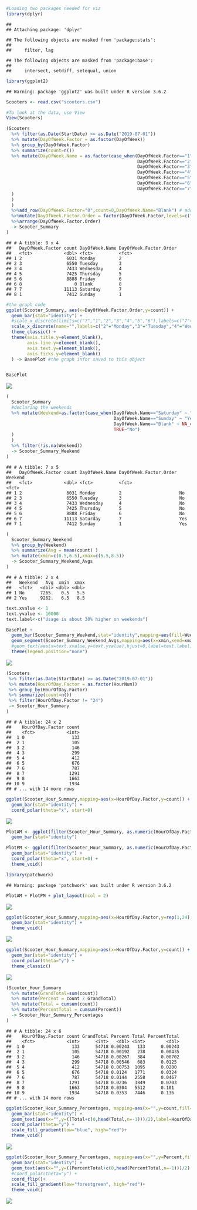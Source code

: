 ``` r
#Loading two packages needed for viz
library(dplyr)
```

    ## 
    ## Attaching package: 'dplyr'

    ## The following objects are masked from 'package:stats':
    ## 
    ##     filter, lag

    ## The following objects are masked from 'package:base':
    ## 
    ##     intersect, setdiff, setequal, union

``` r
library(ggplot2)
```

    ## Warning: package 'ggplot2' was built under R version 3.6.2

``` r
Scooters <- read.csv("scooters.csv")
```

``` r
#To look at the data, use View
View(Scooters)
```

``` r
(Scooters
  %>% filter(as.Date(StartDate) >= as.Date("2019-07-01"))
  %>% mutate(DayOfWeek.Factor = as.factor(DayOfWeek))
  %>% group_by(DayOfWeek.Factor)
  %>% summarize(count=n())
  %>% mutate(DayOfWeek.Name = as.factor(case_when(DayOfWeek.Factor=="1" ~ "Sunday",
                                                  DayOfWeek.Factor=="2" ~ "Monday",
                                                  DayOfWeek.Factor=="3" ~ "Tuesday",
                                                  DayOfWeek.Factor=="4" ~ "Wednesday",
                                                  DayOfWeek.Factor=="5" ~ "Thursday",
                                                  DayOfWeek.Factor=="6" ~ "Friday",
                                                  DayOfWeek.Factor=="7" ~ "Saturday"
  )
  )
  )
  %>%add_row(DayOfWeek.Factor="8",count=0,DayOfWeek.Name="Blank") # adding an empty row
  %>%mutate(DayOfWeek.Factor.Order = factor(DayOfWeek.Factor,levels=c("2","3","4","5","6","8","7","1"))) #Pputting the weekends close together
  %>%arrange(DayOfWeek.Factor.Order)
  -> Scooter_Summary  
)
```

    ## # A tibble: 8 x 4
    ##   DayOfWeek.Factor count DayOfWeek.Name DayOfWeek.Factor.Order
    ##   <fct>            <dbl> <fct>          <fct>                 
    ## 1 2                 6031 Monday         2                     
    ## 2 3                 6550 Tuesday        3                     
    ## 3 4                 7433 Wednesday      4                     
    ## 4 5                 7425 Thursday       5                     
    ## 5 6                 8888 Friday         6                     
    ## 6 8                    0 Blank          8                     
    ## 7 7                11113 Saturday       7                     
    ## 8 1                 7412 Sunday         1

``` r
#the graph code
ggplot(Scooter_Summary, aes(x=DayOfWeek.Factor.Order,y=count)) +
  geom_bar(stat="identity") + 
  #scale_x_discrete(limits=c("7","1","2","3","4","5","6"),labels=c("7"="Saturday", "1" = "Sunday", "2" = "Monday", "3" = "Tuesday", "4"="Wednesday","5"="Thursday","6"="Friday"))
  scale_x_discrete(name="",labels=c("2"="Monday","3"="Tuesday","4"="Wednesday","5"="Thursday","6"="Friday","8"="","7"="Saturday","1"="Sunday")) + 
  theme_classic() + 
  theme(axis.title.y=element_blank(),
        axis.line.y=element_blank(),
        axis.text.y=element_blank(),
        axis.ticks.y=element_blank()
  ) -> BasePlot #the graph infor saved to this object


BasePlot
```

![](viz_files/figure-markdown_github/unnamed-chunk-5-1.png)

``` r
(
  Scooter_Summary 
  #declaring the weekends
  %>% mutate(Weekend=as.factor(case_when(DayOfWeek.Name=="Saturday" ~ "Yes",
                                         DayOfWeek.Name=="Sunday" ~ "Yes",
                                         DayOfWeek.Name=="Blank" ~ NA_character_,
                                         TRUE~"No")
  )
  )
  %>% filter(!is.na(Weekend))
  -> Scooter_Summary_Weekend
)
```

    ## # A tibble: 7 x 5
    ##   DayOfWeek.Factor count DayOfWeek.Name DayOfWeek.Factor.Order Weekend
    ##   <fct>            <dbl> <fct>          <fct>                  <fct>  
    ## 1 2                 6031 Monday         2                      No     
    ## 2 3                 6550 Tuesday        3                      No     
    ## 3 4                 7433 Wednesday      4                      No     
    ## 4 5                 7425 Thursday       5                      No     
    ## 5 6                 8888 Friday         6                      No     
    ## 6 7                11113 Saturday       7                      Yes    
    ## 7 1                 7412 Sunday         1                      Yes

``` r
(
  Scooter_Summary_Weekend
  %>% group_by(Weekend)
  %>% summarize(Avg = mean(count) )
  %>% mutate(xmin=c(0.5,6.5),xmax=c(5.5,8.5))
  -> Scooter_Summary_Weekend_Avgs
)
```

    ## # A tibble: 2 x 4
    ##   Weekend   Avg  xmin  xmax
    ##   <fct>   <dbl> <dbl> <dbl>
    ## 1 No      7265.   0.5   5.5
    ## 2 Yes     9262.   6.5   8.5

``` r
text.xvalue <- 1
text.yvalue <- 10000
text.label<-c("Usage is about 30% higher on weekends")
```

``` r
BasePlot + 
  geom_bar(Scooter_Summary_Weekend,stat="identity",mapping=aes(fill=Weekend)) +
  geom_segment(Scooter_Summary_Weekend_Avgs,mapping=aes(x=xmin,xend=xmax,y=Avg,yend=Avg)) + 
  #geom_text(aes(x=text.xvalue,y=text.yvalue),hjust=0,label=text.label) + 
  theme(legend.position="none")
```

![](viz_files/figure-markdown_github/unnamed-chunk-9-1.png)

``` r
(Scooters
 %>% filter(as.Date(StartDate) >= as.Date("2019-07-01"))
 %>% mutate(HourOfDay.Factor = as.factor(HourNum))
 %>% group_by(HourOfDay.Factor)
 %>% summarize(count=n())
 %>% filter(HourOfDay.Factor != "24")
 -> Scooter_Hour_Summary  
)
```

    ## # A tibble: 24 x 2
    ##    HourOfDay.Factor count
    ##    <fct>            <int>
    ##  1 0                  133
    ##  2 1                  105
    ##  3 2                  146
    ##  4 3                  299
    ##  5 4                  412
    ##  6 5                  676
    ##  7 6                  787
    ##  8 7                 1291
    ##  9 8                 1663
    ## 10 9                 1934
    ## # ... with 14 more rows

``` r
ggplot(Scooter_Hour_Summary,mapping=aes(x=HourOfDay.Factor,y=count)) +
  geom_bar(stat="identity") +
  coord_polar(theta="x", start=0) 
```

![](viz_files/figure-markdown_github/unnamed-chunk-11-1.png)

``` r
PlotAM <- ggplot(filter(Scooter_Hour_Summary, as.numeric(HourOfDay.Factor)<13),mapping=aes(x=HourOfDay.Factor,y=rep(1,12), fill=count)) +
  geom_bar(stat="identity")
```

``` r
PlotPM <- ggplot(filter(Scooter_Hour_Summary, as.numeric(HourOfDay.Factor)>12),mapping=aes(x=HourOfDay.Factor,y=rep(1,12),fill=count)) +
  geom_bar(stat="identity") +
  coord_polar(theta="x", start=0) +
  theme_void()
```

``` r
library(patchwork)
```

    ## Warning: package 'patchwork' was built under R version 3.6.2

``` r
PlotAM + PlotPM + plot_layout(ncol = 2)
```

![](viz_files/figure-markdown_github/unnamed-chunk-14-1.png)

``` r
ggplot(Scooter_Hour_Summary,mapping=aes(x=HourOfDay.Factor,y=rep(1,24),fill=count)) +
  geom_bar(stat="identity") +
  theme_void()
```

![](viz_files/figure-markdown_github/unnamed-chunk-15-1.png)

``` r
ggplot(Scooter_Hour_Summary,mapping=aes(x=HourOfDay.Factor,y=count)) +
  geom_bar(stat="identity") + 
  coord_polar(theta="y") + 
  theme_classic()
```

![](viz_files/figure-markdown_github/unnamed-chunk-16-1.png)

``` r
(Scooter_Hour_Summary
  %>% mutate(GrandTotal=sum(count))
  %>% mutate(Percent = count / GrandTotal)
  %>% mutate(Total = cumsum(count))
  %>% mutate(PercentTotal = cumsum(Percent))
  -> Scooter_Hour_Summary_Percentages  
)
```

    ## # A tibble: 24 x 6
    ##    HourOfDay.Factor count GrandTotal Percent Total PercentTotal
    ##    <fct>            <int>      <int>   <dbl> <int>        <dbl>
    ##  1 0                  133      54718 0.00243   133      0.00243
    ##  2 1                  105      54718 0.00192   238      0.00435
    ##  3 2                  146      54718 0.00267   384      0.00702
    ##  4 3                  299      54718 0.00546   683      0.0125 
    ##  5 4                  412      54718 0.00753  1095      0.0200 
    ##  6 5                  676      54718 0.0124   1771      0.0324 
    ##  7 6                  787      54718 0.0144   2558      0.0467 
    ##  8 7                 1291      54718 0.0236   3849      0.0703 
    ##  9 8                 1663      54718 0.0304   5512      0.101  
    ## 10 9                 1934      54718 0.0353   7446      0.136  
    ## # ... with 14 more rows

``` r
ggplot(Scooter_Hour_Summary_Percentages, mapping=aes(x="",y=count,fill=count)) +
  geom_bar(stat="identity") +
  geom_text(aes(x="",y=((Total+c(0,head(Total,n=-1)))/2),label=HourOfDay.Factor)) + 
  coord_polar(theta="y") + 
  scale_fill_gradient(low="blue", high="red")+
  theme_void() 
```

![](viz_files/figure-markdown_github/unnamed-chunk-18-1.png)

``` r
ggplot(Scooter_Hour_Summary_Percentages, mapping=aes(x="",y=Percent,fill=Percent)) +
  geom_bar(stat="identity") +
  geom_text(aes(x="",y=((PercentTotal+c(0,head(PercentTotal,n=-1)))/2),label=HourOfDay.Factor)) + 
  #coord_polar(theta="y") + 
  coord_flip()+
  scale_fill_gradient(low="forestgreen", high="red")+
  theme_void() 
```

![](viz_files/figure-markdown_github/unnamed-chunk-19-1.png)
